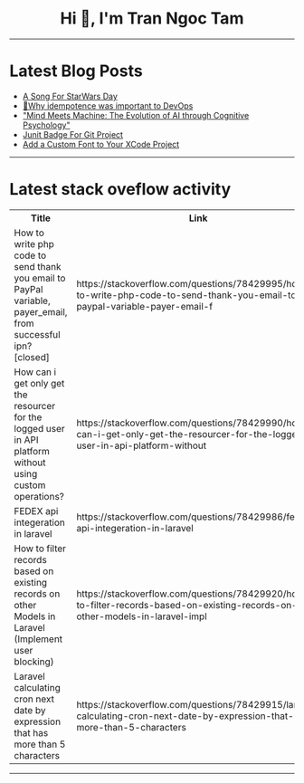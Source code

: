 <h1 align="center">Hi 👋, I'm Tran Ngoc Tam</h1>

---

# Latest Blog Posts 
<!-- BLOG-POST-LIST:START -->
- [A Song For StarWars Day](https://dev.to/montyharper/a-song-for-starwars-day-jdp)
- [🐣Why idempotence was important to DevOps](https://dev.to/startpher/why-idempotence-was-important-to-devops-2jn3)
- [&quot;Mind Meets Machine: The Evolution of AI through Cognitive Psychology&quot;](https://dev.to/viseshagarwal/mind-meets-machine-the-evolution-of-ai-through-cognitive-psychology-mpe)
- [Junit Badge For Git Project](https://dev.to/vishalmysore/junit-badge-for-git-project-2ak7)
- [Add a Custom Font to Your XCode Project](https://dev.to/leonardsangoroh/add-a-custom-font-to-your-xcode-project-np2)
<!-- BLOG-POST-LIST:END -->

---

# Latest stack oveflow activity
<table>
  <tr><th>Title</th><th>Link</th></tr>
  <!-- STACKOVERFLOW:START --><tr><td>How to write php code to send thank you email to PayPal variable, payer_email, from successful ipn? [closed]</td><td>https://stackoverflow.com/questions/78429995/how-to-write-php-code-to-send-thank-you-email-to-paypal-variable-payer-email-f</td></tr><tr><td>How can i get only get the resourcer for the logged user in API platform without using custom operations?</td><td>https://stackoverflow.com/questions/78429990/how-can-i-get-only-get-the-resourcer-for-the-logged-user-in-api-platform-without</td></tr><tr><td>FEDEX api integeration in laravel</td><td>https://stackoverflow.com/questions/78429986/fedex-api-integeration-in-laravel</td></tr><tr><td>How to filter records based on existing records on other Models in Laravel &lpar;Implement user blocking&rpar;</td><td>https://stackoverflow.com/questions/78429920/how-to-filter-records-based-on-existing-records-on-other-models-in-laravel-impl</td></tr><tr><td>Laravel calculating cron next date by expression that has more than 5 characters</td><td>https://stackoverflow.com/questions/78429915/laravel-calculating-cron-next-date-by-expression-that-has-more-than-5-characters</td></tr><!-- STACKOVERFLOW:END -->
</table>

---


